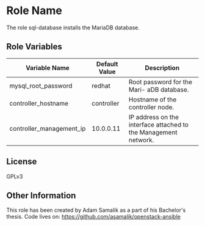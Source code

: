 Role Name
=========

The role sql-database installs the MariaDB database.


Role Variables
--------------

| Variable Name | Default Value | Description
| --- | --- | --- |
| mysql_root_password | redhat | Root password for the Mari- aDB database. |
| controller_hostname | controller | Hostname of the controller node. |
| controller_management_ip | 10.0.0.11 | IP address on the interface attached to the Management network. |


License
-------

GPLv3


Other Information
-----------------

This role has been created by Adam Samalik as a part of his Bachelor's thesis.
Code lives on: https://github.com/asamalik/openstack-ansible
